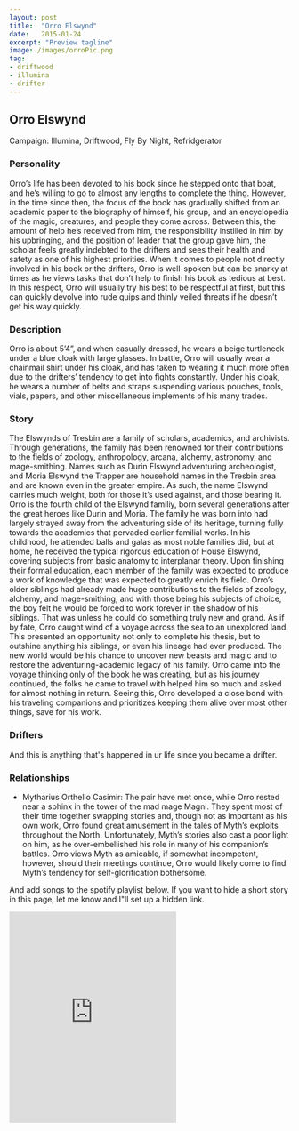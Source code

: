 ```yaml
---
layout: post
title:  "Orro Elswynd"
date:   2015-01-24
excerpt: "Preview tagline"
image: /images/orroPic.png
tag:
- driftwood
- illumina
- drifter 
---
```


## Orro Elswynd

Campaign: Illumina, Driftwood, Fly By Night, Refridgerator

### Personality

Orro’s life has been devoted to his book since he stepped onto that boat, and he’s willing to go to almost any lengths to complete the thing. However, in the time since then, the focus of the book has gradually shifted from an academic paper to the biography of himself, his group, and an encyclopedia of the magic, creatures, and people they come across. Between this, the amount of help he’s received from him, the responsibility instilled in him by his upbringing, and the position of leader that the group gave him, the scholar feels greatly indebted to the drifters and sees their health and safety as one of his highest priorities.
When it comes to people not directly involved in his book or the drifters, Orro is well-spoken but can be snarky at times as he views tasks that don’t help to finish his book as tedious at best. In this respect, Orro will usually try his best to be respectful at first, but this can quickly devolve into rude quips and thinly veiled threats if he doesn’t get his way quickly.


### Description

Orro is about 5’4”, and when casually dressed, he wears a beige turtleneck under a blue cloak with large glasses. In battle, Orro will usually wear a chainmail shirt under his cloak, and has taken to wearing it much more often due to the drifters’ tendency to get into fights constantly. Under his cloak, he wears a number of belts and straps suspending various pouches, tools, vials, papers, and other miscellaneous implements of his many trades.


### Story

The Elswynds of Tresbin are a family of scholars, academics, and archivists. Through generations, the family has been renowned for their contributions to the fields of zoology, anthropology, arcana, alchemy, astronomy, and mage-smithing. Names such as Durin Elswynd adventuring archeologist, and Moria Elswynd the Trapper are household names in the Tresbin area and are known even in the greater empire. As such, the name Elswynd carries much weight, both for those it’s used against, and those bearing it.
Orro is the fourth child of the Elswynd familiy, born several generations after the great heroes like Durin and Moria. The family he was born into had largely strayed away from the adventuring side of its heritage, turning fully towards the academics that pervaded earlier familial works. In his childhood, he attended balls and galas as most noble families did, but at home, he received the typical rigorous education of House Elswynd, covering subjects from basic anatomy to interplanar theory. Upon finishing their formal education, each member of the family was expected to produce a work of knowledge that was expected to greatly enrich its field. Orro’s older siblings had already made huge contributions to the fields of zoology, alchemy, and mage-smithing, and with those being his subjects of choice, the boy felt he would be forced to work forever in the shadow of his siblings. That was unless he could do something truly new and grand. As if by fate, Orro caught wind of a voyage across the sea to an unexplored land. This presented an opportunity not only to complete his thesis, but to outshine anything his siblings, or even his lineage had ever produced. The new world would be his chance to uncover new beasts and magic and to restore the adventuring-academic legacy of his family.
Orro came into the voyage thinking only of the book he was creating, but as his journey continued, the folks he came to travel with helped him so much and asked for almost nothing in return. Seeing this, Orro developed a close bond with his traveling companions and prioritizes keeping them alive over most other things, save for his work.


### Drifters

And this is anything that's happened in ur life since you became a drifter.


### Relationships

- Mytharius Orthello Casimir: The pair have met once, while Orro rested near a sphinx in the tower of the mad mage Magni. They spent most of their time together swapping stories and, though not as important as his own work, Orro found great amusement in the tales of Myth’s exploits throughout the North. Unfortunately, Myth’s stories also cast a poor light on him, as he over-embellished his role in many of his companion’s battles. Orro views Myth as amicable, if somewhat incompetent, however, should their meetings continue, Orro would likely come to find Myth’s tendency for self-glorification bothersome. 

And add songs to the spotify playlist below.
If you want to hide a short story in this page, let me know and I"ll set up a hidden link.

<iframe src="https://open.spotify.com/embed/playlist/6JryCh3MxphcUF2Si0np5z" width="300" height="380" frameborder="0" allowtransparency="true" allow="encrypted-media"></iframe>
